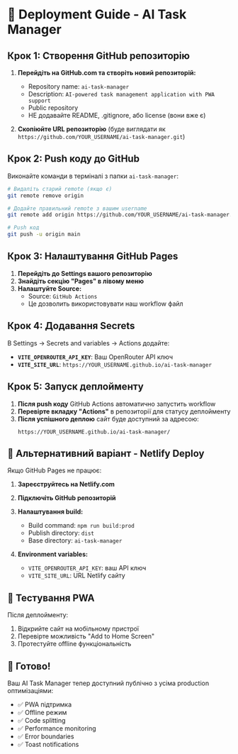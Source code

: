 # 🚀 Deployment Guide - AI Task Manager

## Крок 1: Створення GitHub репозиторію

1. **Перейдіть на GitHub.com та створіть новий репозиторій:**
   - Repository name: `ai-task-manager`
   - Description: `AI-powered task management application with PWA support`
   - Public repository
   - НЕ додавайте README, .gitignore, або license (вони вже є)

2. **Скопіюйте URL репозиторію** (буде виглядати як `https://github.com/YOUR_USERNAME/ai-task-manager.git`)

## Крок 2: Push коду до GitHub

Виконайте команди в терміналі з папки `ai-task-manager`:

```bash
# Видаліть старий remote (якщо є)
git remote remove origin

# Додайте правильний remote з вашим username
git remote add origin https://github.com/YOUR_USERNAME/ai-task-manager.git

# Push код
git push -u origin main
```

## Крок 3: Налаштування GitHub Pages

1. **Перейдіть до Settings вашого репозиторію**
2. **Знайдіть секцію "Pages" в лівому меню**
3. **Налаштуйте Source:**
   - Source: `GitHub Actions`
   - Це дозволить використовувати наш workflow файл

## Крок 4: Додавання Secrets

В Settings → Secrets and variables → Actions додайте:

- **`VITE_OPENROUTER_API_KEY`**: Ваш OpenRouter API ключ
- **`VITE_SITE_URL`**: `https://YOUR_USERNAME.github.io/ai-task-manager`

## Крок 5: Запуск деплойменту

1. **Після push коду** GitHub Actions автоматично запустить workflow
2. **Перевірте вкладку "Actions"** в репозиторії для статусу деплойменту
3. **Після успішного деплою** сайт буде доступний за адресою:
   ```
   https://YOUR_USERNAME.github.io/ai-task-manager/
   ```

## 🔧 Альтернативний варіант - Netlify Deploy

Якщо GitHub Pages не працює:

1. **Зареєструйтесь на Netlify.com**
2. **Підключіть GitHub репозиторій**
3. **Налаштування build:**
   - Build command: `npm run build:prod`
   - Publish directory: `dist`
   - Base directory: `ai-task-manager`

4. **Environment variables:**
   - `VITE_OPENROUTER_API_KEY`: ваш API ключ
   - `VITE_SITE_URL`: URL Netlify сайту

## 📱 Тестування PWA

Після деплойменту:
1. Відкрийте сайт на мобільному пристрої
2. Перевірте можливість "Add to Home Screen"
3. Протестуйте offline функціональність

## 🎯 Готово!

Ваш AI Task Manager тепер доступний публічно з усіма production оптимізаціями:
- ✅ PWA підтримка
- ✅ Offline режим
- ✅ Code splitting
- ✅ Performance monitoring
- ✅ Error boundaries
- ✅ Toast notifications

